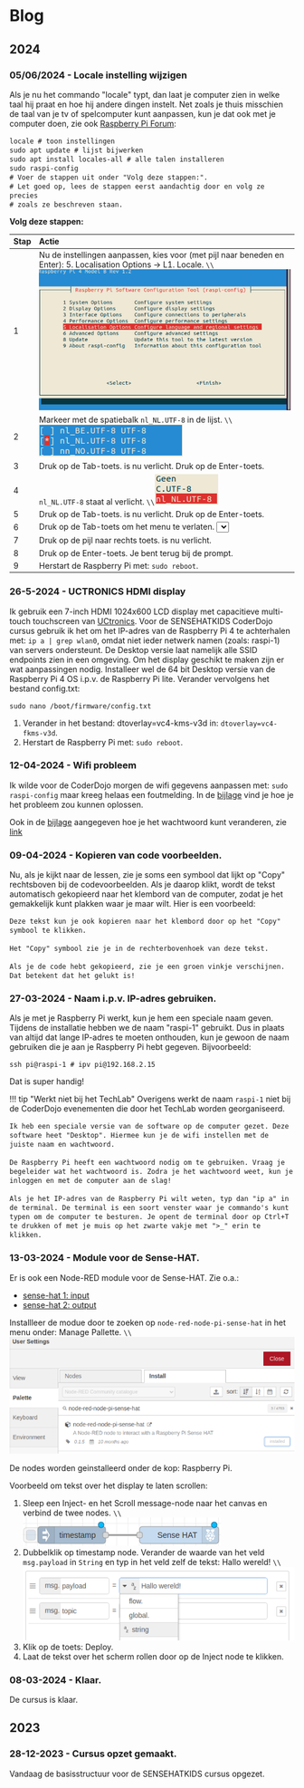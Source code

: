 # Blog

## 2024

### 05/06/2024 - Locale instelling wijzigen

Als je nu het commando "locale" typt, dan laat je computer zien in welke taal hij praat en hoe hij andere dingen instelt. Net zoals je thuis misschien de taal van je tv of spelcomputer kunt aanpassen, kun je dat ook met je computer doen, zie ook [Raspberry Pi Forum](https://forums.raspberrypi.com/viewtopic.php?t=253136):

```
locale # toon instellingen
sudo apt update # lijst bijwerken
sudo apt install locales-all # alle talen installeren
sudo raspi-config
# Voer de stappen uit onder "Volg deze stappen:".
# Let goed op, lees de stappen eerst aandachtig door en volg ze precies
# zoals ze beschreven staan.
```
**Volg deze stappen:**

|Stap        | Actie      |
|:---------- | :---------- |
| 1 | Nu de instellingen aanpassen, kies voor (met pijl naar beneden en Enter): 5. Localisation Options -> L1. Locale. ``\\``![blog_1_6](assets/blog_1_6.png)|
| 2 | Markeer met de spatiebalk `nl_NL.UTF-8` in de lijst. ``\\``![blog_1_7](assets/blog_1_7.png) |
| 3 | Druk op de Tab-toets. <Ok> is nu verlicht. Druk op de Enter-toets. |
| 4 | `nl_NL.UTF-8` staat al verlicht. ``\\``![blog_1_8](assets/blog_1_8.png) |
| 5 | Druk op de Tab-toets. <Ok> is nu verlicht. Druk op de Enter-toets. |
| 6 | Druk op de Tab-toets om het menu te verlaten. <Select> staat nu verlicht. ``\\``![blog_1_9](assets/blog_1_9.png) |
| 7 | Druk op de pijl naar rechts toets. <Finish> is nu verlicht. |
| 8 | Druk op de Enter-toets. Je bent terug bij de prompt. |
| 9 | Herstart de Raspberry Pi met: `sudo reboot`. |

### 26-5-2024 - UCTRONICS HDMI display

Ik gebruik een 7-inch HDMI 1024x600 LCD display met capacitieve multi-touch touchscreen van [UCtronics](https://www.sossolutions.nl/uctronics-7-inch-ips-touchscreen-for-raspberry-pi-with-prop-stand-1024-600-capacitive-hdmi-lcd-monitor-portable-display-for-raspberry-pi-4-3-b-windows-10-8-7-free-driver?gad_source=1&gclid=Cj0KCQjw3tCyBhDBARIsAEY0XNlMsYe0sFoa4RbZ23QPJDhGwW9soGrXK5luyFV-TT80C5EnAl_Sas0aAk5lEALw_wcB). Voor de SENSEHATKIDS CoderDojo cursus gebruik ik het om het IP-adres van de Raspberry Pi 4 te achterhalen met: `ip a | grep wlan0`, omdat niet ieder netwerk namen (zoals: raspi-1) van servers ondersteunt. De Desktop versie laat namelijk alle SSID endpoints zien in een omgeving. Om het display geschikt te maken zijn er wat aanpassingen nodig. Installeer wel de 64 bit Desktop versie van de Raspberry Pi 4 OS i.p.v. de Raspberry Pi lite. Verander vervolgens het bestand config.txt: 

``` 
sudo nano /boot/firmware/config.txt
```

1. Verander in het bestand: dtoverlay=vc4-kms-v3d in: `dtoverlay=vc4-fkms-v3d`.
2. Herstart de Raspberry Pi met: `sudo reboot`.

### 12-04-2024 - Wifi probleem

Ik wilde voor de CoderDojo morgen de wifi gegevens aanpassen met: `sudo raspi-config` maar kreeg helaas een foutmelding. In de [bijlage](../appendix/index.html#Foutmelding-bij-wijzigen-WiFi-gegevens) vind je hoe je het probleem zou kunnen oplossen.

Ook in de [bijlage](../appendix/index#Veranderen-wachtwoord-via-de-terminal) aangegeven hoe je het wachtwoord kunt veranderen, zie [link](https://www.idownloadblog.com/2021/05/17/change-password-raspberry-pi/)

### 09-04-2024 - Kopieren van code voorbeelden.

Nu, als je kijkt naar de lessen, zie je soms een symbool dat lijkt op "Copy" rechtsboven bij de codevoorbeelden. Als je daarop klikt, wordt de tekst automatisch gekopieerd naar het klembord van de computer, zodat je het gemakkelijk kunt plakken waar je maar wilt. Hier is een voorbeeld:

```
Deze tekst kun je ook kopieren naar het klembord door op het "Copy" symbool te klikken.

Het "Copy" symbool zie je in de rechterbovenhoek van deze tekst.

Als je de code hebt gekopieerd, zie je een groen vinkje verschijnen.
Dat betekent dat het gelukt is!
```

### 27-03-2024 - Naam i.p.v. IP-adres gebruiken.

Als je met je Raspberry Pi werkt, kun je hem een speciale naam geven. Tijdens de installatie hebben we de naam "raspi-1" gebruikt. Dus in plaats van altijd dat lange IP-adres te moeten onthouden, kun je gewoon de naam gebruiken die je aan je Raspberry Pi hebt gegeven. Bijvoorbeeld:

```
ssh pi@raspi-1 # ipv pi@192.168.2.15
```

Dat is super handig!

!!! tip "Werkt niet bij het TechLab"
    Overigens werkt de naam `raspi-1` niet bij de CoderDojo evenementen die door het TechLab worden georganiseerd.

    Ik heb een speciale versie van de software op de computer gezet. Deze software heet "Desktop". Hiermee kun je de wifi instellen met de juiste naam en wachtwoord.

    De Raspberry Pi heeft een wachtwoord nodig om te gebruiken. Vraag je begeleider wat het wachtwoord is. Zodra je het wachtwoord weet, kun je inloggen en met de computer aan de slag!
    
    Als je het IP-adres van de Raspberry Pi wilt weten, typ dan "ip a" in de terminal. De terminal is een soort venster waar je commando's kunt typen om de computer te besturen. Je opent de terminal door op Ctrl+T te drukken of met je muis op het zwarte vakje met ">_" erin te klikken.

### 13-03-2024 - Module voor de Sense-HAT.

Er is ook een Node-RED module voor de Sense-HAT. Zie o.a.:
- [sense-hat 1: input](https://www.youtube.com/watch?v=O3vcXhl6dTk)
- [sense-hat 2: output](https://www.youtube.com/watch?v=2Am_9DNQ1Bk)

Installleer de modue door te zoeken op `node-red-node-pi-sense-hat` in het menu onder: Manage Pallette. ``\\``![blog_1_1.png](assets/blog_1_1.png)

De nodes worden geinstalleerd onder de kop: Raspberry Pi.

Voorbeeld om tekst over het display te laten scrollen:

1. Sleep een Inject- en het Scroll message-node naar het canvas en verbind de twee nodes. ``\\``![blog_1_2](assets/blog_1_2.png)
2. Dubbelklik op timestamp node. Verander de waarde van het veld `msg.payload` in `String` en typ in het veld zelf de tekst: Hallo wereld! ``\\``![blog_1_3](assets/blog_1_4.png)
3. Klik op de toets: Deploy.
4. Laat de tekst over het scherm rollen door op de Inject node te klikken.

### 08-03-2024 - Klaar.
 
De cursus is klaar.

## 2023

### 28-12-2023 - Cursus opzet gemaakt.

Vandaag de basisstructuur voor de SENSEHATKIDS cursus opgezet.

